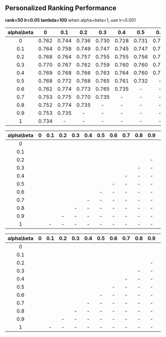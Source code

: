 
## Personalized Ranking Performance
 
 **rank=50 lr=0.05 lambda=100**  when alpha+beta=1, use lr=0.001

|alpha\beta| 0     |  0.1  |	0.2  |	0.3  |  0.4  |	0.5  |	0.6  |  0.7  |	0.8  |  0.9  |	 1   |
  |:---:  | :---: | :---: | :---: | :---: | :---: | :---: | :---: | :---: | :---: | :---: | :---: |
  |    0   | 0.762 | 0.744 | 0.736 | 0.730 | 0.728 | 0.731 | 0.723 | 0.718 | 0.712 | 0.650 | 0.518 |
  |   0.1  | 0.764 | 0.758 | 0.749 | 0.747 | 0.745 | 0.747 | 0.750 | 0.744 | 0.737 | 0.678 | - | 
  |   0.2  | 0.768 | 0.764 | 0.757 | 0.755 | 0.755 | 0.756 | 0.756 | 0.757 | 0.710 | - | - |
  |   0.3  | 0.770 | 0.767 | 0.762 | 0.759 | 0.760 | 0.760 | 0.758 | 0.715 | - | - | - |
  |   0.4  | 0.769 | 0.768 | 0.766 | 0.763 | 0.764 | 0.760 | 0.725 | - | - | - | - |
  |   0.5  | 0.768 | 0.772 | 0.768 | 0.765 | 0.761 | 0.732 | - | - | - | - | - |
  |   0.6  | 0.762 | 0.774 | 0.773 | 0.765 | 0.735 | - | - | - | - | - | - |
  |   0.7  | 0.753 | 0.775 | 0.770 | 0.735 | - | - | - | - | - | - | - |
  |   0.8  | 0.752 | 0.774 | 0.735 | - | - | - | - | - | - | - | - |
  |   0.9  | 0.753 | 0.735 | - | - | - | - | - | - | - | - | - |
  |    1   | 0.734 | - | - | - | - | - | - | - | - | - | - |






|alpha\beta| 0     |  0.1  |	0.2  |	0.3  |  0.4  |	0.5  |	0.6  |  0.7  |	0.8  |  0.9  |	 1   |
  |:---:  | :---: | :---: | :---: | :---: | :---: | :---: | :---: | :---: | :---: | :---: | :---: |
  |    0   |  |  |  |  |  |  |  |  |  |  |  |
  |   0.1  |  |  |  |  |  |  |  |  |  |  | - | 
  |   0.2  |  |  |  |  |  |  |  |  |  | - | - |
  |   0.3  |  |  |  |  |  |  |  |  | - | - | - |
  |   0.4  |  |  |  |  |  |  |  | - | - | - | - |
  |   0.5  |  |  |  |  |  |  | - | - | - | - | - |
  |   0.6  |  |  |  |  |  | - | - | - | - | - | - |
  |   0.7  |  |  |  |  | - | - | - | - | - | - | - |
  |   0.8  |  |  |  | - | - | - | - | - | - | - | - |
  |   0.9  |  |  | - | - | - | - | - | - | - | - | - |
  |    1   |  | - | - | - | - | - | - | - | - | - | - |
  
  
  
|alpha\beta| 0     |  0.1  |	0.2  |	0.3  |  0.4  |	0.5  |	0.6  |  0.7  |	0.8  |  0.9  |	 1   |
  |:---:  | :---: | :---: | :---: | :---: | :---: | :---: | :---: | :---: | :---: | :---: | :---: |
  |    0   |  |  |  |  |  |  |  |  |  |  |  |
  |   0.1  |  |  |  |  |  |  |  |  |  |  | - | 
  |   0.2  |  |  |  |  |  |  |  |  |  | - | - |
  |   0.3  |  |  |  |  |  |  |  |  | - | - | - |
  |   0.4  |  |  |  |  |  |  |  | - | - | - | - |
  |   0.5  |  |  |  |  |  |  | - | - | - | - | - |
  |   0.6  |  |  |  |  |  | - | - | - | - | - | - |
  |   0.7  |  |  |  |  | - | - | - | - | - | - | - |
  |   0.8  |  |  |  | - | - | - | - | - | - | - | - |
  |   0.9  |  |  | - | - | - | - | - | - | - | - | - |
  |    1   |  | - | - | - | - | - | - | - | - | - | - |
  
  
